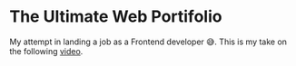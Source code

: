 # The Ultimate Web Portifolio

My attempt in landing a job as a Frontend developer 😅. This is my take on the following [video](https://youtu.be/Eb3lOiukwAQ?si=Dj0Vac2AlfuGm0EW).



